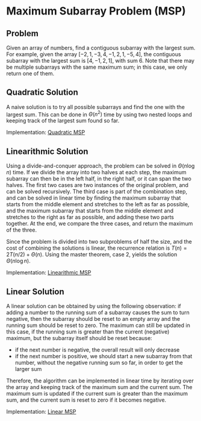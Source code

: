 # Maximum Subarray Problem (MSP)

## Problem

Given an array of numbers, find a contiguous subarray with the largest sum. For example, given the array $[-2, 1, -3, 4, -1, 2, 1, -5, 4]$, the contiguous subarray with the largest sum is $[4, -1, 2, 1]$, with sum 6. Note that there may be multiple subarrays with the same maximum sum; in this case, we only return one of them.

## Quadratic Solution

A naive solution is to try all possible subarrays and find the one with the largest sum. This can be done in $\Theta(n^2)$ time by using two nested loops and keeping track of the largest sum found so far.

Implementation: [Quadratic MSP](https://github.com/pl3onasm/AADS/blob/main/algorithms/divide-and-conquer/max-subarray/msp-1.c)

## Linearithmic Solution

Using a divide-and-conquer approach, the problem can be solved in $\Theta(n \log n)$ time. If we divide the array into two halves at each step, the maximum subarray can then be in the left half, in the right half, or it can span the two halves. The first two cases are two instances of the original problem, and can be solved recursively. The third case is part of the combination step, and can be solved in linear time by finding the maximum subarray that starts from the middle element and stretches to the left as far as possible, and the maximum subarray that starts from the middle element and stretches to the right as far as possible, and adding these two parts together. At the end, we compare the three cases, and return the maximum of the three.

Since the problem is divided into two subproblems of half the size, and the cost of combining the solutions is linear, the recurrence relation is $T(n) = 2T(n/2) + \Theta(n)$. Using the master theorem, case 2, yields the solution $\Theta(n \log n)$.

Implementation: [Linearithmic MSP](https://github.com/pl3onasm/AADS/blob/main/algorithms/divide-and-conquer/max-subarray/msp-2.c)

## Linear Solution

A linear solution can be obtained by using the following observation: if adding a number to the running sum of a subarray causes the sum to turn negative, then the subarray should be reset to an empty array and the running sum should be reset to zero. The maximum can still be updated in this case, if the running sum is greater than the current (negative) maximum, but the subarray itself should be reset because:

- if the next number is negative, the overall result will only decrease
- if the next number is positive, we should start a new subarray from that number, without the negative running sum so far, in order to get the larger sum

Therefore, the algorithm can be implemented in linear time by iterating over the array and keeping track of the maximum sum and the current sum. The maximum sum is updated if the current sum is greater than the maximum sum, and the current sum is reset to zero if it becomes negative.

Implementation: [Linear MSP](https://github.com/pl3onasm/AADS/blob/main/algorithms/divide-and-conquer/max-subarray/msp-3.c)
